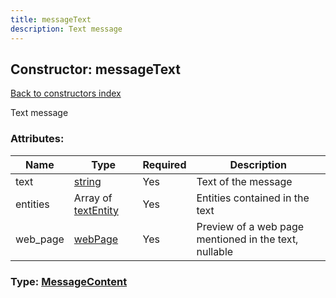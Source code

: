 ```yaml
---
title: messageText
description: Text message
---
```

## Constructor: messageText  
[Back to constructors index](index.md)



Text message

### Attributes:

| Name     |    Type       | Required | Description |
|----------|---------------|----------|-------------|
|text|[string](../types/string.md) | Yes|Text of the message|
|entities|Array of [textEntity](../constructors/textEntity.md) | Yes|Entities contained in the text|
|web\_page|[webPage](../constructors/webPage.md) | Yes|Preview of a web page mentioned in the text, nullable|



### Type: [MessageContent](../types/MessageContent.md)



